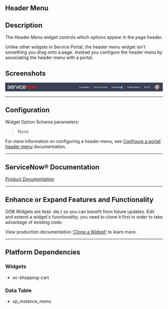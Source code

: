 ##  Header Menu

## Description

The Header Menu widget controls which options appear in the page header.

Unlike other widgets in Service Portal, the header menu widget isn't something you drag onto a page. Instead you configure the header menu by associating the header menu with a portal.

## Screenshots
![alt text](../images/WidgetHeaderMenu.png "Widget Header Menu")

---
## Configuration

Widget Option Schema parameters:
> None

For more information on configuring a header menu, see [Configure a portal header menu](https://docs.servicenow.com/search?q=Configure+a+portal+header+menu) documentation.

---
## ServiceNow® Documentation
[Product Documentation](https://docs.servicenow.com/search?q=) 

---
## Enhance or Expand Features and Functionality

OOB Widgets are `READ ONLY` so you can benefit from future updates. Edit and extend a widget's functionality; you need to clone it first in order to take advantage of existing code.

View production documentation ['Clone a Widget'](https://docs.servicenow.com/search?q=Clone+a+Widget) to learn more.

---
## Platform Dependencies

### Widgets
* sc-shopping-cart

### Data Table
* sp_instance_menu
